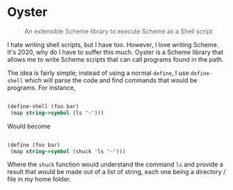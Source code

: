 # Oyster

> An extensible Scheme library to execute Scheme as a Shell script


I hate writing shell scripts, but I have too. However, I love writing Scheme. It's 2020, why do I have to suffer this much. Oyster is a Scheme library that allows me to write Scheme scripts that can call programs found in the path. 


The idea is fairly simple; instead of using a normal `define`, I use `define-shell` which will parse the code and find commands that would be programs. For instance,

```Scheme

(define-shell (foo bar)
 (map string->symbol (ls "~")))

```

Would become


```Scheme

(define (foo bar)
 (map string->symbol (shuck 'ls "~")))

```

Where the `shuck` function would understand the command `ls` and provide a result that would be made out of a list of string, each one being a directory / file in my home folder.

